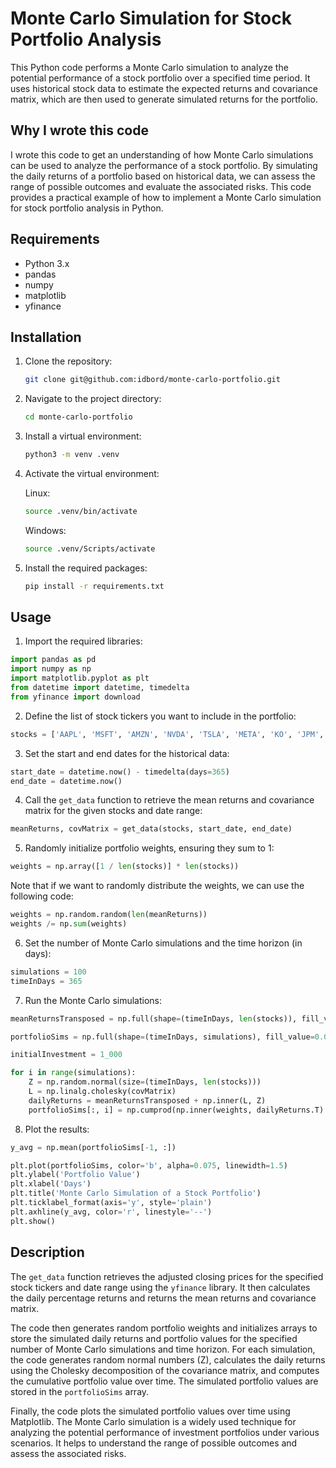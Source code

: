 # Monte Carlo Simulation for Stock Portfolio Analysis

This Python code performs a Monte Carlo simulation to analyze the potential performance of a stock portfolio over a specified time period. It uses historical stock data to estimate the expected returns and covariance matrix, which are then used to generate simulated returns for the portfolio.

## Why I wrote this code
I wrote this code to get an understanding of how Monte Carlo simulations can be used to analyze the performance of a stock portfolio. By simulating the daily returns of a portfolio based on historical data, we can assess the range of possible outcomes and evaluate the associated risks. This code provides a practical example of how to implement a Monte Carlo simulation for stock portfolio analysis in Python.

## Requirements

- Python 3.x
- pandas
- numpy
- matplotlib
- yfinance

## Installation

1. Clone the repository:

    ```bash
    git clone git@github.com:idbord/monte-carlo-portfolio.git
    ```

2. Navigate to the project directory:

    ```bash
    cd monte-carlo-portfolio
    ```

3. Install a virtual environment:

    ```bash
    python3 -m venv .venv
    ```

4. Activate the virtual environment:

    Linux:
    ```bash
    source .venv/bin/activate
    ```

    Windows:
    ```bash
    source .venv/Scripts/activate
    ```

5. Install the required packages:

    ```bash
    pip install -r requirements.txt
    ```

## Usage

1. Import the required libraries:

```python
import pandas as pd
import numpy as np
import matplotlib.pyplot as plt
from datetime import datetime, timedelta
from yfinance import download
```

2. Define the list of stock tickers you want to include in the portfolio:
```python
stocks = ['AAPL', 'MSFT', 'AMZN', 'NVDA', 'TSLA', 'META', 'KO', 'JPM', 'CSCO', 'BA']
```

3. Set the start and end dates for the historical data:
```python
start_date = datetime.now() - timedelta(days=365)
end_date = datetime.now()
```

4. Call the `get_data` function to retrieve the mean returns and covariance matrix for the given stocks and date range:
```python
meanReturns, covMatrix = get_data(stocks, start_date, end_date)

```
5. Randomly initialize portfolio weights, ensuring they sum to 1:
```python
weights = np.array([1 / len(stocks)] * len(stocks))
```

Note that if we want to randomly distribute the weights, we can use the following code:
```python
weights = np.random.random(len(meanReturns))
weights /= np.sum(weights)
```

6. Set the number of Monte Carlo simulations and the time horizon (in days):

```python
simulations = 100
timeInDays = 365
```

7. Run the Monte Carlo simulations:
```python
meanReturnsTransposed = np.full(shape=(timeInDays, len(stocks)), fill_value=meanReturns).T

portfolioSims = np.full(shape=(timeInDays, simulations), fill_value=0.0)

initialInvestment = 1_000

for i in range(simulations):
    Z = np.random.normal(size=(timeInDays, len(stocks)))
    L = np.linalg.cholesky(covMatrix)
    dailyReturns = meanReturnsTransposed + np.inner(L, Z)
    portfolioSims[:, i] = np.cumprod(np.inner(weights, dailyReturns.T) + 1) * initialInvestment
```

8. Plot the results:
```python
y_avg = np.mean(portfolioSims[-1, :])

plt.plot(portfolioSims, color='b', alpha=0.075, linewidth=1.5)
plt.ylabel('Portfolio Value')
plt.xlabel('Days')
plt.title('Monte Carlo Simulation of a Stock Portfolio')
plt.ticklabel_format(axis='y', style='plain')
plt.axhline(y_avg, color='r', linestyle='--')
plt.show()
```

## Description
The `get_data` function retrieves the adjusted closing prices for the specified stock tickers and date range using the `yfinance` library. It then calculates the daily percentage returns and returns the mean returns and covariance matrix.

The code then generates random portfolio weights and initializes arrays to store the simulated daily returns and portfolio values for the specified number of Monte Carlo simulations and time horizon.
For each simulation, the code generates random normal numbers (Z), calculates the daily returns using the Cholesky decomposition of the covariance matrix, and computes the cumulative portfolio value over time. The simulated portfolio values are stored in the `portfolioSims` array.

Finally, the code plots the simulated portfolio values over time using Matplotlib.
The Monte Carlo simulation is a widely used technique for analyzing the potential performance of investment portfolios under various scenarios. It helps to understand the range of possible outcomes and assess the associated risks.